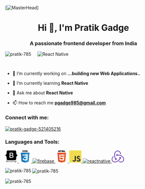 [![MasterHead](https://wallpapercave.com/wp/wp6953130.jpg)]
<h1 align="center">Hi 👋, I'm Pratik Gadge</h1>
<h3 align="center">A passionate frontend developer from India</h3>
<img align="right" alt="React Native" width="400" src="https://cdn.dribbble.com/users/2131993/screenshots/4948736/thoughtworks-gif_dribbble.gif"  >
<p align="left"> <img src="https://komarev.com/ghpvc/?username=pratik-785&label=Profile%20views&color=0e75b6&style=flat" alt="pratik-785" /> </p>

<p align="left"> <a href="https://twitter.com/" target="blank"><img src="https://img.shields.io/twitter/follow/?logo=twitter&style=for-the-badge" alt="" /></a> </p>

- 🔭 I’m currently working on **...building new Web Applications..**

- 🌱 I’m currently learning **React Native**

- 💬 Ask me about **React Native**

- 📫 How to reach me **pgadge985@gmail.com**

<h3 align="left">Connect with me:</h3>
<p align="left">
<a href="https://linkedin.com/in/pratik-gadge-521405216" target="blank"><img align="center" src="https://raw.githubusercontent.com/rahuldkjain/github-profile-readme-generator/master/src/images/icons/Social/linked-in-alt.svg" alt="pratik-gadge-521405216" height="30" width="40" /></a>
</p>

<h3 align="left">Languages and Tools:</h3>
<p align="left"> <a href="https://getbootstrap.com" target="_blank" rel="noreferrer"> <img src="https://raw.githubusercontent.com/devicons/devicon/master/icons/bootstrap/bootstrap-plain-wordmark.svg" alt="bootstrap" width="40" height="40"/> </a> <a href="https://www.w3schools.com/css/" target="_blank" rel="noreferrer"> <img src="https://raw.githubusercontent.com/devicons/devicon/master/icons/css3/css3-original-wordmark.svg" alt="css3" width="40" height="40"/> </a> <a href="https://firebase.google.com/" target="_blank" rel="noreferrer"> <img src="https://www.vectorlogo.zone/logos/firebase/firebase-icon.svg" alt="firebase" width="40" height="40"/> </a> <a href="https://www.w3.org/html/" target="_blank" rel="noreferrer"> <img src="https://raw.githubusercontent.com/devicons/devicon/master/icons/html5/html5-original-wordmark.svg" alt="html5" width="40" height="40"/> </a> <a href="https://developer.mozilla.org/en-US/docs/Web/JavaScript" target="_blank" rel="noreferrer"> <img src="https://raw.githubusercontent.com/devicons/devicon/master/icons/javascript/javascript-original.svg" alt="javascript" width="40" height="40"/> </a> <a href="https://reactnative.dev/" target="_blank" rel="noreferrer"> <img src="https://reactnative.dev/img/header_logo.svg" alt="reactnative" width="40" height="40"/> </a> <a href="https://redux.js.org" target="_blank" rel="noreferrer"> <img src="https://raw.githubusercontent.com/devicons/devicon/master/icons/redux/redux-original.svg" alt="redux" width="40" height="40"/> </a> </p>

<p><img align="left" src="https://github-readme-stats.vercel.app/api/top-langs?username=pratik-785&show_icons=true&locale=en&layout=compact" alt="pratik-785" /></p>

<p>&nbsp;<img align="center" src="https://github-readme-stats.vercel.app/api?username=pratik-785&show_icons=true&locale=en" alt="pratik-785" /></p>

<p><img align="center" src="https://github-readme-streak-stats.herokuapp.com/?user=pratik-785&" alt="pratik-785" /></p>

